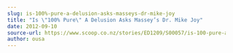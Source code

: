 ```yaml
---
slug: is-100%-pure-a-delusion-asks-masseys-dr-mike-joy
title: "Is \"100% Pure\" A Delusion Asks Massey’s Dr. Mike Joy"
date: 2012-09-10
source-url: https://www.scoop.co.nz/stories/ED1209/S00057/is-100-pure-a-delusion-asks-masseys-dr-mike-joy.htm
author: ousa
---
```

